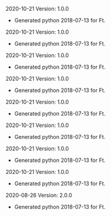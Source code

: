 2020-10-21 Version: 1.0.0
- Generated python 2018-07-13 for Ft.

2020-10-21 Version: 1.0.0
- Generated python 2018-07-13 for Ft.

2020-10-21 Version: 1.0.0
- Generated python 2018-07-13 for Ft.

2020-10-21 Version: 1.0.0
- Generated python 2018-07-13 for Ft.

2020-10-21 Version: 1.0.0
- Generated python 2018-07-13 for Ft.

2020-10-21 Version: 1.0.0
- Generated python 2018-07-13 for Ft.

2020-10-21 Version: 1.0.0
- Generated python 2018-07-13 for Ft.

2020-10-21 Version: 1.0.0
- Generated python 2018-07-13 for Ft.

2020-08-26 Version: 2.0.0
- Generated python 2018-07-13 for Ft.


